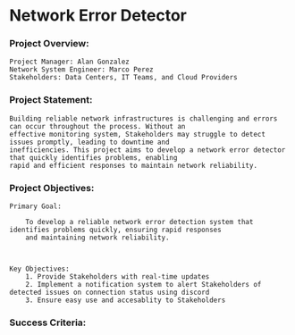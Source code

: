 # Network Error Detector

### Project Overview:
    Project Manager: Alan Gonzalez
    Network System Engineer: Marco Perez
    Stakeholders: Data Centers, IT Teams, and Cloud Providers

### Project Statement:
    Building reliable network infrastructures is challenging and errors can occur throughout the process. Without an 
    effective monitoring system, Stakeholders may struggle to detect issues promptly, leading to downtime and 
    inefficiencies. This project aims to develop a network error detector that quickly identifies problems, enabling 
    rapid and efficient responses to maintain network reliability.

### Project Objectives:
    Primary Goal:

        To develop a reliable network error detection system that identifies problems quickly, ensuring rapid responses 
        and maintaining network reliability.


    
    Key Objectives:
        1. Provide Stakeholders with real-time updates
        2. Implement a notification system to alert Stakeholders of detected issues on connection status using discord
        3. Ensure easy use and accesablity to Stakeholders

### Success Criteria: